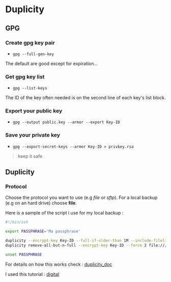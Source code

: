 <!-- TITLE: Duplicity -->
<!-- SUBTITLE: Some information on the duplicity configuration -->

# Duplicity

## GPG

### Create gpg key pair

* `gpg --full-gen-key`

The default are good except for expiration...

### Get gpg key  list

* `gpg --list-keys`

The ID of the key often needed is on the second line of each key's list block.

### Export your public key

* `gpg --output public.key --armor --export Key-ID`

### Save your private key

* `gpg --export-secret-keys --armor Key-ID > privkey.rsa`

> keep it safe

## Duplicity

### Protocol

Choose the protocol you want to use (e.g *file* or *sftp*). For a local backup (e.g on an hard drive) choose **file**.

Here is a sample of the script i use for my local backup :

```sh
#!/bin/zsh

export PASSPHRASE='Ma passphrase'

duplicity --encrypt-key Key-ID --full-if-older-than 1M --include-filelist /home/bulliby/backup/files / file:///mnt/backup
duplicity remove-all-but-n-full --encrypt-key Key-ID --force 2 file:///mnt/backup

unset PASSPHRASE
```


For details on how this works check : [duplicity_doc](http://duplicity.nongnu.org/duplicity.1.html)

I used this tutorial : [digital](https://www.digitalocean.com/community/tutorials/how-to-use-duplicity-with-gpg-to-securely-automate-backups-on-ubuntu)
